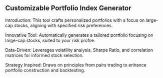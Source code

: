 ## Customizable Portfolio Index Generator
Introduction:
This tool crafts personalized portfolios with a focus on large-cap stocks, aligning with specified risk preferences. 

Innovative Tool: Automatically generates a tailored portfolio focusing on large-cap stocks, suited to your risk profile.

Data-Driven: Leverages volatility analysis, Sharpe Ratio, and correlation matrices for informed stock selection.

Strategy Inspired: Draws on principles from pairs trading to enhance portfolio construction and backtesting.

